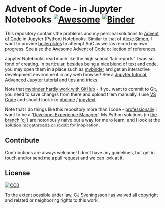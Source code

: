 # Advent of Code - in Jupyter Notebooks [![Awesome](https://cdn.rawgit.com/sindresorhus/awesome/d7305f38d29fed78fa85652e3a63e154dd8e8829/media/badge.svg)](https://github.com/sindresorhus/awesome#readme) [![Binder](https://mybinder.org/badge_logo.svg)](https://mybinder.org/v2/gh/UncleCJ/advent-of-code/master)

This repository contains the problems and my personal solutions to [Advent of Code](https://adventofcode.com/) in Jupyter (Python) Notebooks. Similar to that of [Alexe Simon](https://github.com/AlexeSimon/adventofcode), I want to provide [boilerplates](https://en.wikipedia.org/wiki/Boilerplate_code) to attempt AoC as well as record my own progress. See also the [Awesome Advent of Code](https://github.com/Bogdanp/awesome-advent-of-code) collection of references.

Jupyter Notebooks read much like the high school "lab reports" I was so fond of creating. In particular, besides being a nice blend of text and code, you may open them in a place such as [mybinder](https://mybinder.org) and get an interactive development environment in any web browser! See a [Jupyter tutorial](https://www.dataquest.io/blog/jupyter-notebook-tutorial/), [Advanced Jupyter tutorial](https://www.dataquest.io/blog/advanced-jupyter-notebooks-tutorial/) and [tips and tricks](https://www.dataquest.io/blog/jupyter-notebook-tips-tricks-shortcuts/).

Note that [mybinder hardly work with GitHub](https://mybinder.readthedocs.io/en/latest/about/about.html) - if you want to commit to Git, you need to save changes from there and upload them manually. I use [VS Code](https://code.visualstudio.com/docs/python/jupyter-support) and should look into [nbdime](https://nbdime.readthedocs.io/en/latest) / [jupytext](https://towardsdatascience.com/introducing-jupytext-9234fdff6c57).

Note that I do things like this repository more than I code - [professionally](https://www.linkedin.com/in/carljohan) I want to be a '[Developer Experience Manager](https://twitter.com/annegentle/status/1326389253752975361)'. My Python solutions (in [the branch 'cj'](https://github.com/UncleCJ/advent-of-code/tree/cj)) are notoriously naive but a way for me to learn, and I look at the [solution megathreads on reddit](https://www.reddit.com/r/adventofcode/?f=flair_name%3A%22SOLUTION%20MEGATHREAD%22) for inspiration.

## Contribute

Contributions are always welcome! I don't have any guidelines, but get in touch and/or send me a pull request and we can look at it.

## License

[![CC0](https://licensebuttons.net/p/zero/1.0/88x31.png)](https://creativecommons.org/publicdomain/zero/1.0/)

To the extent possible under law, [CJ Sveningsson](https://github.com/UncleCJ) has waived all copyright and related or neighboring rights to this work.
